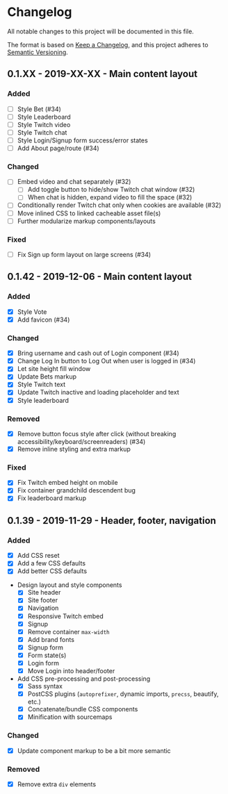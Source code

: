 # Changelog
All notable changes to this project will be documented in this file.

The format is based on [Keep a Changelog](changelog),
and this project adheres to [Semantic Versioning](semver).

<!--
## X.X.X - XXXX-XX-XX - XXXXXX

### Added
### Changed
### Deprecated
### Removed
### Fixed
### Security
-->

## 0.1.XX - 2019-XX-XX - Main content layout

### Added
- [ ] Style Bet (#34)
- [ ] Style Leaderboard
- [ ] Style Twitch video
- [ ] Style Twitch chat
- [ ] Style Login/Signup form success/error states
- [ ] Add About page/route (#34)

### Changed
- [ ] Embed video and chat separately (#32)
  - [ ] Add toggle button to hide/show Twitch chat window (#32)
  - [ ] When chat is hidden, expand video to fill the space (#32)
- [ ] Conditionally render Twitch chat only when cookies are available (#32)
- [ ] Move inlined CSS to linked cacheable asset file(s)
- [ ] Further modularize markup components/layouts

### Fixed
- [ ] Fix Sign up form layout on large screens (#34)


## 0.1.42 - 2019-12-06 - Main content layout

### Added
- [x] Style Vote
- [x] Add favicon (#34)

### Changed
- [x] Bring username and cash out of Login component (#34)
- [x] Change Log In button to Log Out when user is logged in (#34)
- [x] Let site height fill window
- [x] Update Bets markup
- [x] Style Twitch text
- [x] Update Twitch inactive and loading placeholder and text
- [x] Style leaderboard

### Removed
- [x] Remove button focus style after click (without breaking accessibility/keyboard/screenreaders) (#34)
- [x] Remove inline styling and extra markup

### Fixed
- [x] Fix Twitch embed height on mobile
- [x] Fix container grandchild descendent bug
- [x] Fix leaderboard markup

## 0.1.39 - 2019-11-29 - Header, footer, navigation

### Added
- [x] Add CSS reset
- [x] Add a few CSS defaults
- [x] Add better CSS defaults
- Design layout and style components
  - [x] Site header
  - [x] Site footer
  - [x] Navigation
  - [x] Responsive Twitch embed
  - [x] Signup
  - [x] Remove container `max-width`
  - [x] Add brand fonts
  - [x] Signup form
  - [x] Form state(s)
  - [x] Login form
  - [x] Move Login into header/footer
- Add CSS pre-processing and post-processing
  - [x] Sass syntax
  - [x] PostCSS plugins (`autoprefixer`, dynamic imports, `precss`, beautify, etc.)
  - [x] Concatenate/bundle CSS components
  - [x] Minification with sourcemaps

### Changed
- [x] Update component markup to be a bit more semantic

### Removed
- [x] Remove extra `div` elements

[changelog]: https://keepachangelog.com/en/1.0.0/
[semver]: https://semver.org/spec/v2.0.0.html
